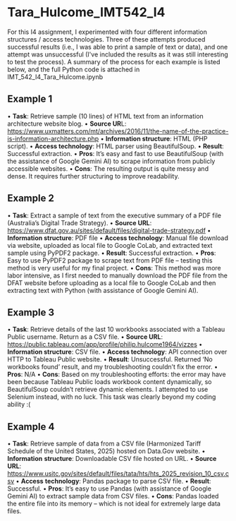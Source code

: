 # Tara_Hulcome_IMT542_I4
For this I4 assignment, I experimented with four different information structures / access technologies. Three of these attempts produced successful results (i.e., I was able to print a sample of text or data), and one attempt was unsuccessful (I've included the results as it was still interesting to test the process). A summary of the process for each example is listed below, and the full Python code is attached in IMT_542_I4_Tara_Hulcome.ipynb

## Example 1

•	**Task**: Retrieve sample (10 lines) of HTML text from an information architecture website blog. 
•	**Source UR**L: https://www.uxmatters.com/mt/archives/2016/11/the-name-of-the-practice-is-information-architecture.php
•	**Information structure**: HTML (PHP script).
•	**Access technology**: HTML parser using BeautifulSoup.
•	**Result**: Successful extraction.
•	**Pros**: It’s easy and fast to use BeautifulSoup (with the assistance of Google Gemini AI) to scrape information from publicly accessible websites.
•	**Cons**: The resulting output is quite messy and dense. It requires further structuring to improve readability. 

## Example 2

•	**Task**: Extract a sample of text from the executive summary of a PDF file (Australia’s Digital Trade Strategy).
•	**Source URL**: https://www.dfat.gov.au/sites/default/files/digital-trade-strategy.pdf
•	**Information structure**: PDF file 
•	**Access technology**: Manual file download via website, uploaded as local file to Google CoLab, and extracted text sample using PyPDF2 package.
•	**Result**: Successful extraction.
•	**Pros**: Easy to use PyPDF2 package to scrape text from PDF file – testing this method is very useful for my final project.
•	**Cons**: This method was more labor intensive, as I first needed to manually download the PDF file from the DFAT website before uploading as a local file to Google CoLab and then extracting text with Python (with assistance of Google Gemini AI).

## Example 3

•	**Task**: Retrieve details of the last 10 workbooks associated with a Tableau Public username. Return as a CSV file.
•	**Source URL**: https://public.tableau.com/app/profile/philip.hulcome1964/vizzes 
•	**Information structure**: CSV file. 
•	**Access technology**:  API connection over HTTP to Tableau Public website.
•	**Result**: Unsuccessful. Returned ‘No workbooks found’ result, and my troubleshooting couldn’t fix the error.
•	**Pros**: N/A
•	**Cons**: Based on my troubleshooting efforts: the error may have been because Tableau Public loads workbook content dynamically, so BeautifulSoup couldn’t retrieve dynamic elements. I attempted to use Selenium instead, with no luck. This task was clearly beyond my coding ability :(

## Example 4

•	**Task**: Retrieve sample of data from a CSV file (Harmonized Tariff Schedule of the United States, 2025) hosted on Data.Gov website.
•	**Information** **structure**: Downloadable CSV file hosted on URL.
•	**Source URL**: https://www.usitc.gov/sites/default/files/tata/hts/hts_2025_revision_10_csv.csv 
•	**Access** **technology**: Pandas package to parse CSV file.
•	**Result**: Successful.
•	**Pros**: It’s easy to use Pandas (with assistance of Google Gemini AI) to extract sample data from CSV files.
•	**Cons**: Pandas loaded the entire file into its memory – which is not ideal for extremely large data files. 
